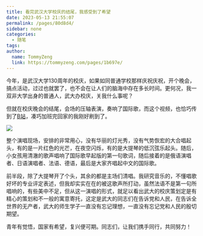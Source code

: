 ```yaml
---
title: 看完武汉大学校庆的结尾，我感受到了希望
date: 2023-05-13 21:55:07
permalink: /pages/80d8d4/
sidebar: none
categories:
  - 随笔
tags:
author: 
  name: TommyZeng
  link: https://tommyzeng.com/pages/1b697e/
---
```

今年，是武汉大学130周年的校庆，如果如同普通学校那样庆祝庆祝，开个晚会，搞点活动，过过也就罢了，也不会在让人们的脑海中存在多长时间。更何况，我一双非大学出身的普通人，武大办校庆，关我什么事呢？

但就在校庆晚会的结尾，会场的压轴表演，奏响了国际歌，而这个视频，也恰巧传到了[B站](https://www.bilibili.com/video/BV1Eo4y1c7E7/?spm_id_from=333.337.search-card.all.click&vd_source=840206facf975353a9ce18c4bdcb6fd2)，凑巧加班完回家的我刚好刷到了。

![](https://gcore.jsdelivr.net/gh/TommyZeng777/picgo/img/202305132229512.png)

整个演唱现场，安排的非常用心，没有华丽的灯光秀，没有气势恢宏的大合唱起头，有的是一片红色的光芒，在夜空闪烁，有的是大提琴的低沉弦乐起头。随后，小女孩用清澈的歌声唱响了国际歌早起版的第一句歌词，随后接着的是俄语演唱者、日语演唱者、法语、德语，最后是大家齐唱起中文的国际歌。

前半段，除了大提琴开了个头，其余的都是主场们清唱。我研究音乐的，不懂唱歌好坏的专业评定表述，但我却实实在在的被这歌声所打动，虽然法语不是第一句所唱响的，有些美中不足，但从这一演唱的形式，就足以看出武大的校庆策划定是有精心的策划和不一般的寓意寄托，这定是武大的同志们在告诉党和人民，在告诉全世界的无产者，武大的师生学子一直没有忘记理想，一直没有忘记党和人民的殷切期望。

青年有觉悟，国家有希望，复兴便可期。同志们，让我们携手同行，共同努力！